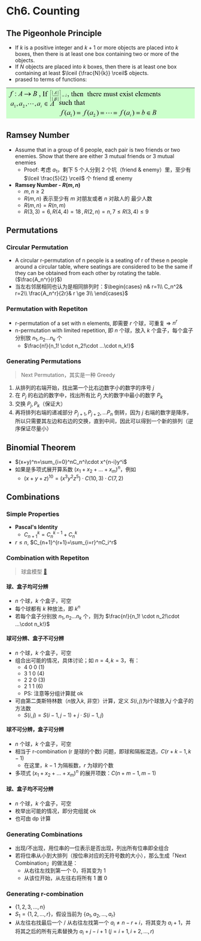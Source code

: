 # Ch6. Counting

## The Pigeonhole Principle

- If $k$ is a positive integer and $k+1$ or more objects are placed into $k$ boxes, then there is at least one box containing two or more of the objects. 
- If $N$ objects are placed into $k$ boxes, then there is at least one box containing at least $\lceil {\frac{N}{k}} \rceil$ objects.
- prased to terms of functions:

<img class="general-img" src='https://raw.githubusercontent.com/QAQdev/Pics/master/uPic/F48vZj.png' alt='F48vZj'/>

## Ramsey Number

- Assume that in a group of 6 people, each pair is two friends or two enemies. Show that there are either 3 mutual friends or 3 mutual enemies
    - Proof: 考虑 $a_1$，剩下 5 个人分到 2 个坑（friend & enemy）里，至少有 $\lceil \frac{5}{2} \rceil$ 个 friend 或 enemy
- **Ramsey Number - $R(m,n)$**
    - $m,n\ge 2$
    - $R(m,n)$ 表示至少有 $m$ 对朋友或者 $n$ 对敌人的 最少人数
    - $R(m,n)=R(n,m)$
    - $R(3,3)=6,\, R(4,4)=18 \,,R(2,n)=n,\, 7\le R(3,4)\le 9$

## Permutations

### Circular Permutation

- A circular r-permutation of n people is a seating of r of these n people around a circular table, where seatings are considered to be the same if they can be obtained from each other by rotating the table. ($\frac{A_n^r}{r}$)
- 当左右邻居相同也认为是相同排列时：$\begin{cases}
n& r=1\\
C_n^2& r=2\\
\frac{A_n^r}{2r}& r \ge 3\\
\end{cases}$

### Permutation with Repetiton

- r-permutation of a set with n elements, 即需要 $r$ 个球，可重复 => $n^r$
- n-permutation with limited repetition, 即 $n$ 个球，放入 $k$ 个盒子，每个盒子分别放 $n_1,n_2...n_k$ 个
    - $\frac{n!}{n_1! \cdot n_2!\cdot ...\cdot n_k!}$

### Generating Permutations

> Next Permutation，其实是一种 Greedy

1. 从排列的右端开始，找出第一个比右边数字小的数字的序号 $j$
2. 在 $P_j$ 的右边的数字中，找出所有比 $P_j$ 大的数字中最小的数字 $P_k$
3. 交换 $P_j,P_k$（保证大）
4. 再将排列右端的递减部分 $P_{j+1}, P_{j+2},…P_n$ 倒转，因为 $j$ 右端的数字是降序，所以只需要其左边和右边的交换，直到中间，因此可以得到一个新的排列（逆序保证尽量小）

## Binomial Theorem

- $(x+y)^n=\sum_{i=0}^nC_n^i\cdot x^{n-i}y^i$
- 如果是多项式展开算系数 $(x_1+x_2+...+x_m)^n$，例如
    - $(x + y + z)^{10} = (x^3y^2z^5) \cdot C(10, 3) \cdot C(7, 2)$

## Combinations

### Simple Properties

- **Pascal's Identity**
    - $C_{n+1}^k=C_n^{k-1}+C_n^k$
- $r\le n$, $C_{n+1}^{r+1}=\sum_{i=r}^nC_i^r$

### Combination with Repetiton

> 球盒模型 [🔗](https://blog.csdn.net/jziwjxjd/article/details/110679195)

#### 球、盒子均可分辨

- $n$ 个球，$k$ 个盒子，可空
- 每个球都有 $k$ 种放法，即 $k^n$
- 若每个盒子分别放 $n_1,n_2...n_k$ 个，则为 $\frac{n!}{n_1! \cdot n_2!\cdot ...\cdot n_k!}$	

#### 球可分辨、盒子不可分辨

- $n$ 个球，$k$ 个盒子，可空
- 组合出可能的情况，具体讨论；如 $n=4,k=3$，有：
    - 4 0 0 (1)
    - 3 1 0 (4)
    - 2 2 0 (3)
    - 2 1 1 (6)
    - PS: 注意等分组计算就 ok
- 可由第二类斯特林数（$n$放入$k$, 非空）计算，定义 $S(i,j)$为$i$个球放入$j$ 个盒子的方法数
    - $S(i,j)=S(i-1,j-1)+j\cdot S(i-1,j)$

#### 球不可分辨，盒子可分辨

- $n$ 个球，$k$ 个盒子，可空
- 相当于 r-combination (r 是球的个数) 问题，即球和隔板混选，$C(r+k-1,k-1)$
    - 在这里，$k-1$ 为隔板数，$r$ 为球的个数
- 多项式 $(x_1+x_2+...+x_m)^n$ 的展开项数：$C(n+m-1,m-1)$

#### 球、盒子均不可分辨

- $n$ 个球，$k$ 个盒子，可空
- 枚举出可能的情况，即分完组就 ok
- 也可由 dp 计算

### Generating Combinations

- 出现/不出现，用位串的一位表示是否出现，列出所有位串即全组合
- 若将位串从小到大排列（按位串对应的无符号数的大小），那么生成「Next Combination」的做法是：
    - 从右往左找到第一个 0，将其变为 1
    - 从该位开始，从左往右将所有 1 置 0

### Generating r-combination

- $\{1,2,3,...,n\}$
- $S_1=\{1,2,...,r\}$，假设当前为 $\{a_1,a_2,...,a_r\}$
- 从左往右找最后一个 / 从右往左找第一个 $a_i\neq n-r+i$，将其变为 $a_i+1$，并将其之后的所有元素替换为 $a_i+j-i+1\, \,(j=i+1,i+2,...,r)$